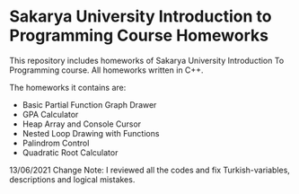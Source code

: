 # Sakarya University Introduction to Programming Course Homeworks

This repository includes homeworks of Sakarya University Introduction To Programming course. All homeworks written in C++.

The homeworks it contains are: 

- Basic Partial Function Graph Drawer
- GPA Calculator
- Heap Array and Console Cursor
- Nested Loop Drawing with Functions
- Palindrom Control
- Quadratic Root Calculator

13/06/2021 Change Note: I reviewed all the codes and fix Turkish-variables, descriptions and logical mistakes. 
